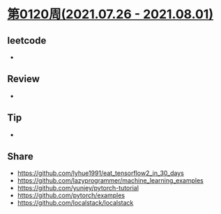 # [第0120周(2021.07.26 - 2021.08.01)](https://github.com/vjudge/ARTS/blob/master/2021/第0120周.md)

## leetcode
*

## Review
* 

## Tip
* 

## Share
* https://github.com/lyhue1991/eat_tensorflow2_in_30_days
* https://github.com/lazyprogrammer/machine_learning_examples
* https://github.com/yunjey/pytorch-tutorial
* https://github.com/pytorch/examples
* https://github.com/localstack/localstack
